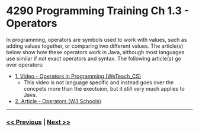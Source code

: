 # 4290 Programming Training Ch 1.3 - Operators
In programming, operators are symbols used to work with values, such as adding values together, or comparing two different values. The article(s) below show how these operators work in Java, although most languages use similar if not exact operators and syntax. The following article(s) go over operators:

- [1. Video - Operators in Programming (WeTeach_CS)](https://www.youtube.com/watch?v=PaHpU7-BNaU)
    - This video is not language specific and instead goes over the concpets more than the exectuion, but it still very much applies to Java.
- [2. Article - Operators (W3 Schools)](https://www.w3schools.com/java/java_operators.asp)

---

### [<< Previous](./2_comments.md) | [Next >>](./4_methods.md)